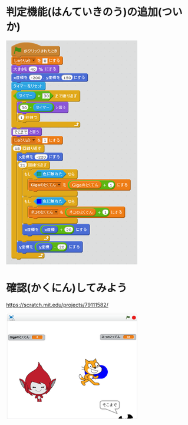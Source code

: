 # 判定機能(はんていきのう)の追加(ついか)


![](d_001b.png)


# 確認(かくにん)してみよう

https://scratch.mit.edu/projects/79111582/

![](d_002a.png)

